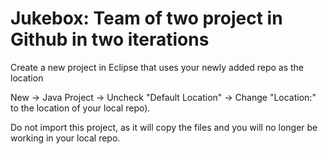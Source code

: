 # Jukebox: Team of two project in Github in two iterations

Create a new project in Eclipse that uses your newly added repo as the location 

   New -> Java Project -> Uncheck "Default Location" -> Change "Location:" to the location of your local repo). 
   
 Do not import this project, as it will copy the files and you will no longer be working in your local repo.